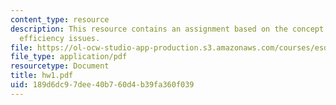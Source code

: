 ```yaml
---
content_type: resource
description: This resource contains an assignment based on the concept of equity and
  efficiency issues.
file: https://ol-ocw-studio-app-production.s3.amazonaws.com/courses/esd-10-introduction-to-technology-and-policy-fall-2006/189d6dc97dee40b760d4b39fa360f039_hw1.pdf
file_type: application/pdf
resourcetype: Document
title: hw1.pdf
uid: 189d6dc9-7dee-40b7-60d4-b39fa360f039
---
```


